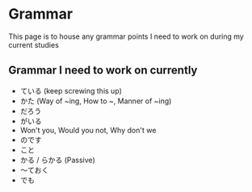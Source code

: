 # Grammar

This page is to house any grammar points I need to work on during my current studies

## Grammar I need to work on currently

- ている (keep screwing this up)
- かた (Way of ~ing, How to ~, Manner of ~ing)
- だろう
- がいる
- Won't you, Would you not, Why don't we
- のです
- こと
- かる / らかる (Passive)
- ～ておく
- でも